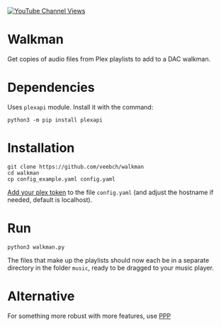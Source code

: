[![YouTube Channel Views](https://img.shields.io/youtube/channel/views/UCz5BOU9J9pB_O0B8-rDjCWQ?label=YouTube&style=social)](https://www.youtube.com/channel/UCz5BOU9J9pB_O0B8-rDjCWQ)

# Walkman

Get copies of audio files from Plex playlists to add to a DAC walkman.

# Dependencies

Uses `plexapi` module. Install it with the command:

    python3 -m pip install plexapi

# Installation 

    git clone https://github.com/veebch/walkman
    cd walkman
    cp config_example.yaml config.yaml
    
[Add your plex token](https://support.plex.tv/articles/204059436-finding-an-authentication-token-x-plex-token/) to the file `config.yaml` (and adjust the hostname if needed, default is localhost).

# Run 

`python3 walkman.py`

The files that make up the playlists should now each be in a separate directory in the folder `music`, ready to be dragged to your music player.

# Alternative

For something more robust with more features, use [PPP](https://github.com/XDGFX/PPP)
